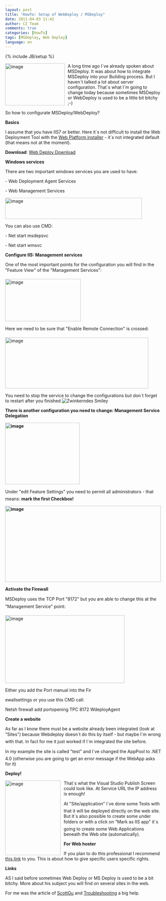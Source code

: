 ```yaml
---
layout: post
title: "HowTo: Setup of WebDeploy / MSDeploy"
date: 2011-04-03 11:42
author: CI Team
comments: true
categories: [HowTo]
tags: [MSDeploy, Web Deploy]
language: en
---
```

{% include JB/setup %}

  <p><img style="background-image: none; border-bottom: 0px; border-left: 0px; margin: 0px 10px 0px 0px; padding-left: 0px; padding-right: 0px; border-top: 0px; border-right: 0px; padding-top: 0px" title="image" border="0" alt="image" align="left" src="{{BASE_PATH}}/assets/wp-images-de/image_thumb397.png" width="192" height="135" />A long time ago I´ve already spoken about MSDeploy. It was about how to integrate MSDeploy into your Building process. But I haven´t talked a lot about server configuration. That´s what I´m going to change today because sometimes MSDeploy or WebDeploy is used to be a little bit bitchy ;-)</p>  <p>So how to configurate MSDeploy/WebDeploy?</p>  <!--more-->  <p><b>Basics</b></p>  <p>I assume that you have IIS7 or better. Here it´s not difficult to install the Web Deployment Tool with the <a href="http://www.microsoft.com/web/downloads/platform.aspx">Web Platform installer</a> - it´s not integrated default (that means not at the moment).</p>  <p><b>Download</b>: <a href="http://www.iis.net/download/webdeploy">Web Deploy Download</a></p>  <p><b>Windows services</b></p>  <p>There are two important windows services you are used to have:</p>  <p>- Web Deployment Agent Services</p>  <p>- Web Management Services</p>  <p><img title="image" border="0" alt="image" src="{{BASE_PATH}}/assets/wp-images-de/image_thumb398.png" width="441" height="68" /></p>  <p>You can also use CMD:</p>  <p>- Net start msdepsvc</p>  <p>- Net start wmsvc</p>  
  <p><b>Configure IIS: Management services</b></p>  
  <p>One of the most important points for the configuration you will find in the "Feature View" of the "Management Services":</p>  <p><img style="background-image: none; border-bottom: 0px; border-left: 0px; padding-left: 0px; padding-right: 0px; border-top: 0px; border-right: 0px; padding-top: 0px" title="image" border="0" alt="image" src="{{BASE_PATH}}/assets/wp-images-de/image_thumb399.png" width="244" height="136" /></p>  <p>Here we need to be sure that "Enable Remote Connection" is crossed:</p>  <p><a href="{{BASE_PATH}}/assets/wp-images-en/image150.png"><img style="background-image: none; border-bottom: 0px; border-left: 0px; padding-left: 0px; padding-right: 0px; display: inline; border-top: 0px; border-right: 0px; padding-top: 0px" title="image" border="0" alt="image" src="{{BASE_PATH}}/assets/wp-images-en/image_thumb58.png" width="462" height="164" /></a></p>  <p>You need to stop the service to change the configurations but don´t forget to restart after you finished <img style="border-bottom-style: none; border-right-style: none; border-top-style: none; border-left-style: none" class="wlEmoticon wlEmoticon-winkingsmile" alt="Zwinkerndes Smiley" src="{{BASE_PATH}}/assets/wp-images-en/wlEmoticon-winkingsmile17.png" /></p>  <p><b>There is another configuration you need to change: Management Service Delegation</b></p>  <p><strong><a href="{{BASE_PATH}}/assets/wp-images-en/image151.png"><img style="background-image: none; border-bottom: 0px; border-left: 0px; padding-left: 0px; padding-right: 0px; display: inline; border-top: 0px; border-right: 0px; padding-top: 0px" title="image" border="0" alt="image" src="{{BASE_PATH}}/assets/wp-images-en/image_thumb59.png" width="240" height="198" /></a></strong></p>  
  <p>Under "edit Feature Settings" you need to permit all administrators - that means: <b>mark the first Checkbox!</b></p>  <p><strong><a href="{{BASE_PATH}}/assets/wp-images-en/image152.png"><img style="background-image: none; border-bottom: 0px; border-left: 0px; padding-left: 0px; padding-right: 0px; display: inline; border-top: 0px; border-right: 0px; padding-top: 0px" title="image" border="0" alt="image" src="{{BASE_PATH}}/assets/wp-images-en/image_thumb60.png" width="502" height="245" /></a></strong></p>  <p><b>Activate the Firewall</b></p>  
  <p>MSDeploy uses the TCP Port "8172" but you are able to change this at the "Management Service" point:</p>  <p><img style="background-image: none; border-bottom: 0px; border-left: 0px; padding-left: 0px; padding-right: 0px; border-top: 0px; border-right: 0px; padding-top: 0px" title="image" border="0" alt="image" src="{{BASE_PATH}}/assets/wp-images-de/image_thumb403.png" width="385" height="218" /></p>  <p>Either you add the Port manual into the Fir</p>  <p>ewallsettings or you use this CMD call:</p>  <p>Netsh firewall add portopening TPC 8172 WdeployAgent</p>  <p><b>Create a website</b></p>  <p>As far as I know there must be a website already been integrated (look at "Sites") because Webdeploy doesn´t do this by itself - but maybe I´m wrong with that. In fact for me it just worked if I´m integrated the site before. </p>  <p>In my example the site is called "test" and I´ve changed the AppPool to .NET 4.0 (otherwise you are going to get an error message if the WebApp asks for it)</p>  
  <p><b>Deploy!</b></p>  
  <p><a href="{{BASE_PATH}}/assets/wp-images-en/image153.png"><img style="background-image: none; border-bottom: 0px; border-left: 0px; margin: 0px 10px 0px 0px; padding-left: 0px; padding-right: 0px; display: inline; float: left; border-top: 0px; border-right: 0px; padding-top: 0px" title="image" border="0" alt="image" align="left" src="{{BASE_PATH}}/assets/wp-images-en/image_thumb61.png" width="179" height="240" /></a>That´s what the Visual Studio Publish Screen could look like. At Service URL the IP address is enough!</p>  <p>At "Site/application" I´ve done some Tests with that it will be deployed directly on the web site. But it´s also possible to create some under folders or with a click on "Mark as IIS app" it´s going to create some Web Applications beneath the Web site (automatically). </p>  
  
  <p><strong>For Web hoster</strong></p>  <p>If you plan to do this professional I recommend <a href="http://learn.iis.net/page.aspx/516/configure-the-web-deployment-handler/">this link</a> to you. This is about how to give specific users specific rights. </p>  <p><strong>Links</strong></p>  <p>AS I said before sometimes Web Deploy or MS Deploy is used to be a bit bitchy. More about his subject you will find on several sites in the web. </p>  <p>For me was the article of <a href="http://weblogs.asp.net/scottgu/archive/2010/09/13/automating-deployment-with-microsoft-web-deploy.aspx">ScottGu</a> and <a href="http://blogs.iis.net/kateroh/archive/2009/06/05/troubleshooting-common-msdeploy-issues.aspx">Troubleshooting</a> a big help.</p>
